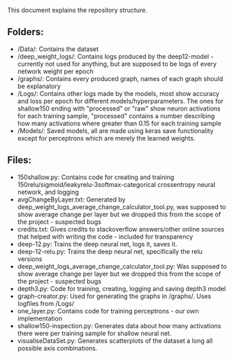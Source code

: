 This document explains the repository structure. 

Folders: 
- 

* /Data/: Contains the dataset 
* /deep_weight_logs/: Contains logs produced by the deep12-model - currently not used for anything, but are supposed to be logs of every network weight per epoch
* /graphs/: Contains every produced graph, names of each graph should be explanatory
* /Logs/: Contains other logs made by the models, most show accuracy and loss per epoch
for different models/hyperparameters. The ones for shallow150 ending with "processed" or "raw" show 
neuron activations for each training sample, "processed" contains a number describing
how many activations where greater than 0.15 for each training sample
* /Models/: Saved models, all are made using keras save functionality except for perceptrons which
are merely the learned weights. 

Files: 
- 
* 150shallow.py: Contains code for creating and training 150relu/sigmoid/leakyrelu-3softmax-categorical crossentropy neural network, and logging
* avgChangeByLayer.txt: Generated by deep_weight_logs_average_change_calculator_tool.py, was supposed to show average change
per layer but we dropped this from the scope of the project - suspected bugs
* credits.txt: Gives credits to stackoverflow answers/other online sources that helped with writing the code - included for transparency
* deep-12.py: Trains the deep neural net, logs it, saves it. 
* deep-12-relu.py: Trains the deep neural net, specifically the relu versions
* deep_weight_logs_average_change_calculator_tool.py: Was supposed to show average change
per layer but we dropped this from the scope of the project - suspected bugs
* depth3.py: Code for training, creating, logging and saving depth3 model
* graph-creator.py: Used for generating the graphs in /graphs/. Uses logfiles from /Logs/
* one_layer.py: Contains code for training perceptrons - our own implementation
* shallow150-inspection.py: Generates data about how many activations there were per training sample
for shallow neural net. 
* visualiseDataSet.py: Generates scatterplots of the dataset a long all possible axis combinations.